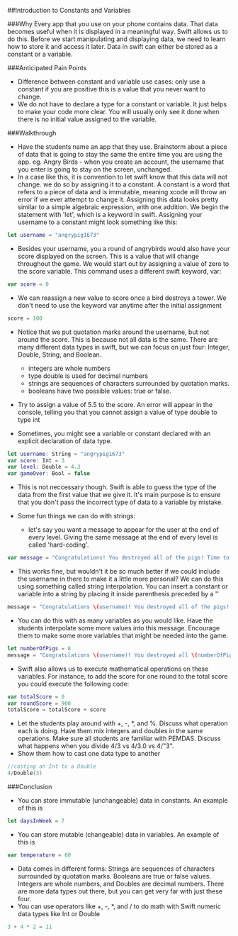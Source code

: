 ##Introduction to Constants and Variables

###Why
Every app that you use on your phone contains data. That data becomes useful when it is displayed in a meaningful way. Swift allows us to do this. Before we start manipulating and displaying data, we need to learn how to store it and access it later. Data in swift can either be stored as a constant or a variable.

###Anticipated Pain Points
- Difference between constant and variable use cases: only use a constant if you are positive this is a value that you never want to change.
- We do not have to declare a type for a constant or variable. It just helps to make your code more clear. You will usually only see it done when there is no initial value assigned to the variable.

###Walkthrough
- Have the students name an app that they use. Brainstorm about a piece of data that is going to stay the same the entire time you are using the app. eg. Angry Birds - when you create an account, the username that you enter is going to stay on the screen, unchanged. 
- In a case like this, it is convention to let swift know that this data will not change. we do so by assigning it to a constant. A constant is a word that refers to a piece of data and is immutable, meaning xcode will throw an error if we ever attempt to change it. Assigning this data looks pretty similar to a simple algebraic expression, with one addition. We begin the statement with 'let', which is a keyword in swift. Assigning your username to a constant might look something like this:


```swift
let username = "angrypig1673"
```

- Besides your username, you a round of angrybirds would also have your score displayed on the screen. This is a value that will change throughout the game. We would start out by assigning a value of zero to the score variable. This command uses a different swift keyword, var:


```swift
var score = 0
```

- We can reassign a new value to score once a bird destroys a tower. We don't need to use the keyword var anytime after the initial assignment

```swift
score = 100
```

 - Notice that we put quotation marks around the username, but not around the score. This is because not all data is the same. There are many different data types in swift, but we can focus on just four: Integer, Double, String, and Boolean. 
      - integers are whole numbers
      - type double is used for decimal numbers
      - strings are sequences of characters surrounded by quotation marks.
      - booleans have two possible values: true or false.

- Try to assign a value of 5.5 to the score. An error will appear in the console, telling you that you cannot assign a value of type double to type int

- Sometimes, you might see a variable or constant declared with an explicit declaration of data type.


```swift
let username: String = "angrypig1673"
var score: Int = 3
var level: Double = 4.3
var gameOver: Bool = false
```

 - This is not neccessary though. Swift is able to guess the type of the data from the first value that we give it. It's main purpose is to ensure that you don't pass the incorrect type of data to a variable by mistake. 

 - Some fun things we can do with strings: 

      - let's say you want a message to appear for the user at the end of every level. Giving the same message at the end of every level is called 'hard-coding'. 
 

```swift
var message = "Congratulations! You destroyed all of the pigs! Time to move to the next level"
```

 - This works fine, but wouldn't it be so much better if we could include the username in there to make it a little more personal? We can do this using something called string interpolation. You can insert a constant or variable into a string by placing it inside parenthesis preceded by a '\'
 

```swift
message = "Congratulations \(username)! You destroyed all of the pigs! Time to move to the next level"
```

 - You can do this with as many variables as you would like. Have the students interpolate some more values into this message. Encourage them to make some more variables that might be needed into the game. 
 

```swift
let numberOfPigs = 8
message = "Congratulations \(username)! You destroyed all \(numberOfPigs) pigs and completed level \(level) with a final score of \(score)!"
```

 - Swift also allows us to execute mathematical operations on these variables. For instance, to add the score for one round to the total score you could execute the following code:
 

```swift
var totalScore = 0
var roundScore = 900
totalScore = totalScore + score
```

 - Let the students play around with +, -, *, and %. Discuss what operation each is doing. Have them mix integers and doubles in the same operations. Make sure all students are familiar with PEMDAS. Discuss what happens when you divide 4/3 vs 4/3.0 vs 4/"3".
- Show them how to cast one data type to another
 
```swift
//casting an Int to a Double
4/Double(3)
```

###Conclusion
- You can store immutable (unchangeable) data in constants. An example of this is
```Swift
let daysInWeek = 7
```
- You can store mutable (changeable) data in variables. An example of this is
```Swift
var temperature = 60
```
- Data comes in different forms: Strings are sequences of characters surrounded by quotation marks. Booleans are true or false values. Integers are whole numbers, and Doubles are decimal numbers. There are more data types out there, but you can get very far with just these four.
- You can use operators like +, -, *, and / to do math with Swift numeric data types like Int or Double
```Swift
3 + 4 * 2 = 11
```
